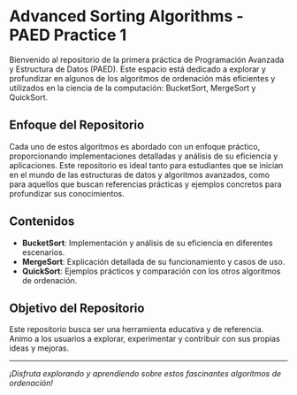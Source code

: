 # Advanced Sorting Algorithms - PAED Practice 1

Bienvenido al repositorio de la primera práctica de Programación Avanzada y Estructura de Datos (PAED). Este espacio está dedicado a explorar y profundizar en algunos de los algoritmos de ordenación más eficientes y utilizados en la ciencia de la computación: BucketSort, MergeSort y QuickSort.

## Enfoque del Repositorio

Cada uno de estos algoritmos es abordado con un enfoque práctico, proporcionando implementaciones detalladas y análisis de su eficiencia y aplicaciones. Este repositorio es ideal tanto para estudiantes que se inician en el mundo de las estructuras de datos y algoritmos avanzados, como para aquellos que buscan referencias prácticas y ejemplos concretos para profundizar sus conocimientos.

## Contenidos

- **BucketSort**: Implementación y análisis de su eficiencia en diferentes escenarios.
- **MergeSort**: Explicación detallada de su funcionamiento y casos de uso.
- **QuickSort**: Ejemplos prácticos y comparación con los otros algoritmos de ordenación.

## Objetivo del Repositorio

Este repositorio busca ser una herramienta educativa y de referencia. Animo a los usuarios a explorar, experimentar y contribuir con sus propias ideas y mejoras.

---

*¡Disfruta explorando y aprendiendo sobre estos fascinantes algoritmos de ordenación!*
